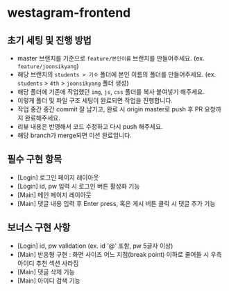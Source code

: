 # westagram-frontend

## 초기 세팅 및 진행 방법
- master 브랜치를 기준으로 `feature/본인이름` 브랜치를 만들어주세요. (ex. `feature/joonsikyang`)
- 해당 브랜치의 `students > 기수` 폴더에 본인 이름의 폴더를 만들어주세요. (ex. `students` > `4th` > `joonsikyang` 폴더 생성)
- 해당 폴더에 기존에 작업했던 `img`, `js`, `css` 폴더를 복사 붙여넣기 해주세요.
- 이렇게 폴더 및 파일 구조 세팅이 완료되면 작업을 진행합니다.
- 작업 중간 중간 commit 잘 남기고, 완료 시 origin master로 push 후 PR 요청까지 완료해주세요.
- 리뷰 내용은 반영해서 코드 수정하고 다시 push 해주세요.
- 해당 branch가 merge되면 미션 완료입니다.

## 필수 구현 항목
- [Login] 로그인 페이지 레이아웃
- [Login] id, pw 입력 시 로그인 버튼 활성화 기능
- [Main] 메인 페이지 레이아웃
- [Main] 댓글 내용 입력 후 Enter press, 혹은 게시 버튼 클릭 시 댓글 추가 기능

## 보너스 구현 사항
- [Login] id, pw validation (ex. id '@' 포함, pw 5글자 이상)
- [Main] 반응형 구현 : 화면 사이즈 어느 지점(break point) 이하로 줄어들 시 우측 아이디 추천 섹션 사라짐
- [Main] 댓글 삭제 기능
- [Main] 아이디 검색 기능
